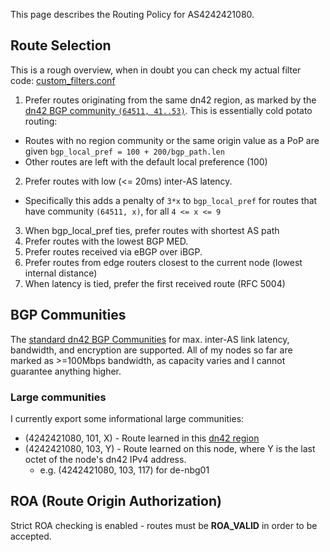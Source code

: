 This page describes the Routing Policy for AS4242421080.

## Route Selection

This is a rough overview, when in doubt you can check my actual filter code: [custom_filters.conf](roles/config-bird2/config/custom_filters.conf.j2)

1. Prefer routes originating from the same dn42 region, as marked by the [dn42 BGP community `(64511, 41..53)`](https://dn42.dev/howto/Bird-communities). This is essentially cold potato routing:
  - Routes with no region community or the same origin value as a PoP are given `bgp_local_pref = 100 + 200/bgp_path.len`
  - Other routes are left with the default local preference (100)
2. Prefer routes with low (<= 20ms) inter-AS latency.
  - Specifically this adds a penalty of `3*x` to `bgp_local_pref` for routes that have community `(64511, x)`, for all `4 <= x <= 9`
3. When bgp_local_pref ties, prefer routes with shortest AS path
4. Prefer routes with the lowest BGP MED.
5. Prefer routes received via eBGP over iBGP.
6. Prefer routes from edge routers closest to the current node (lowest internal distance)
7. When latency is tied, prefer the first received route (RFC 5004)

## BGP Communities

The [standard dn42 BGP Communities](https://dn42.net/howto/Bird-communities) for max. inter-AS link latency, bandwidth, and encryption are supported. All of my nodes so far are marked as >=100Mbps bandwidth, as capacity varies and I cannot guarantee anything higher.

### Large communities

I currently export some informational large communities:

- (4242421080, 101, X) - Route learned in this [dn42 region](https://lists.nox.tf/pipermail/dn42/2015-December/001259.html)
- (4242421080, 103, Y) - Route learned on this node, where Y is the last octet of the node's dn42 IPv4 address.
  - e.g. (4242421080, 103, 117) for de-nbg01

## ROA (Route Origin Authorization)

Strict ROA checking is enabled - routes must be **ROA_VALID** in order to be accepted.

